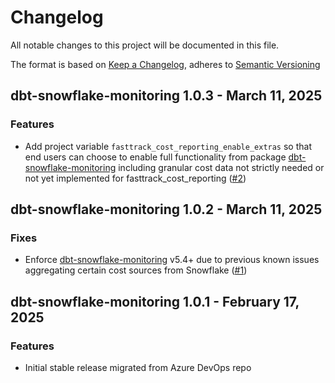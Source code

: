 # Changelog
All notable changes to this project will be documented in this file.

The format is based on [Keep a Changelog](https://keepachangelog.com/en/1.0.0/),
adheres to [Semantic Versioning](https://semver.org/spec/v2.0.0.html)

## dbt-snowflake-monitoring 1.0.3 - March 11, 2025

### Features

- Add project variable `fasttrack_cost_reporting_enable_extras` so that end users can choose to
enable full functionality from package
[dbt-snowflake-monitoring](https://github.com/get-select/dbt-snowflake-monitoring/blob/main/CHANGELOG.md)
including granular cost data not strictly needed or not yet implemented for fasttrack_cost_reporting
([#2](https://github.com/bdsoy/fasttrack_cost_reporting/pull/2))


## dbt-snowflake-monitoring 1.0.2 - March 11, 2025

### Fixes

- Enforce [dbt-snowflake-monitoring](https://github.com/get-select/dbt-snowflake-monitoring/blob/main/CHANGELOG.md)
v5.4+ due to previous known issues aggregating certain cost sources from Snowflake ([#1](https://github.com/bdsoy/fasttrack_cost_reporting/pull/1))


## dbt-snowflake-monitoring 1.0.1 - February 17, 2025

### Features

- Initial stable release migrated from Azure DevOps repo
